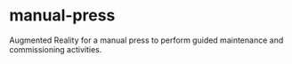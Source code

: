 # manual-press
Augmented Reality for a manual press to perform guided maintenance and commissioning activities.
